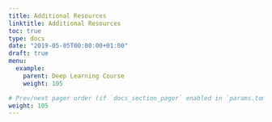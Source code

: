 ```yaml
---
title: Additional Resources
linktitle: Additional Resources
toc: true
type: docs
date: "2019-05-05T00:00:00+01:00"
draft: true
menu:
  example:
    parent: Deep Learning Course
    weight: 105

# Prev/next pager order (if `docs_section_pager` enabled in `params.toml`)
weight: 105
---
```

